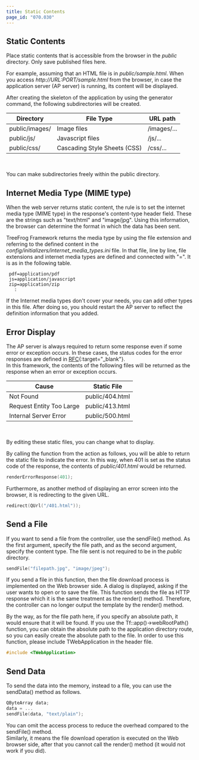 ```yaml
---
title: Static Contents
page_id: "070.030"
---
```


## Static Contents

Place static contents that is accessible from the browser in the *public* directory. Only save published files here.

For example, assuming that an HTML file is in *public/sample.html*. When you access *http://URL:PORT/sample.html* from the browser, in case the application server (AP server) is running, its content will be displayed.

After creating the skeleton of the application by using the generator command, the following subdirectories will be created.

<div class="table-div" markdown="1">

| Directory      | File Type                    | URL path    |
|----------------|------------------------------|-------------|
| public/images/ | Image files                  | /images/... |
| public/js/     | Javascript files             | /js/...     |
| public/css/    | Cascading Style Sheets (CSS) | /css/...    |

</div><br>

You can make subdirectories freely within the public directory.

## Internet Media Type (MIME type)

When the web server returns static content, the rule is to set the internet media type (MIME type) in the response's content-type header field. These are the strings such as "text/html" and "image/jpg". Using this information, the browser can determine the format in which the data has been sent. 

TreeFrog Framework returns the media type by using the file extension and referring to the defined content in the *config/initializers/internet_media_types.ini* file. In that file, line by line, file extensions and internet media types are defined and connected with "=". It is as in the following table.

```
 pdf=application/pdf
 js=application/javascript
 zip=application/zip
   :
```

If the Internet media types don't cover your needs, you can add other types in this file. After doing so, you should restart the AP server to reflect the definition information that you added.
   
## Error Display

The AP server is always required to return some response even if some error or exception occurs. In these cases, the status codes for the error responses are defined in [RFC](http://www.ietf.org/rfc/rfc2616.txt){:target="_blank"}.<br>
In this framework, the contents of the following files will be returned as the response when an error or exception occurs.

<div class="table-div" markdown="1">

| Cause                    | Static File     |
|--------------------------|-----------------|
| Not Found                | public/404.html |
| Request Entity Too Large | public/413.html |
| Internal Server Error    | public/500.html |

</div><br>

By editing these static files, you can change what to display.

By calling the function from the action as follows, you will be able to return the static file to indicate the error. In this way, when 401 is set as the status code of the response, the contents of *public/401.html* would be returned.

```c++
renderErrorResponse(401);
```

Furthermore, as another method of displaying an error screen into the browser, it is redirecting to the given URL.

```c++
redirect(QUrl("/401.html"));
```

## Send a File

If you want to send a file from the controller, use the sendFile() method. As the first argument, specify the file path, and as the second argument, specify the content type. The file sent is not required to be in the *public* directory.

```c++
sendFile("filepath.jpg", "image/jpeg");
```
 
If you send a file in this function, then the file download process is implemented on the Web browser side. A dialog is displayed, asking if the user wants to open or to save the file. This function sends the file as HTTP response which it is the same treatment as the render() method. Therefore, the controller can no longer output the template by the render() method.

By the way, as for the file path here, if you specify an absolute path, it would ensure that it will be found. If you use the Tf::app()->webRootPath() function, you can obtain the absolute path to the application directory route, so you can easily create the absolute path to the file. In order to use this function, please include TWebApplication in the header file. 

```c++
#include <TWebApplication>
``` 

## Send Data

To send the data into the memory, instead to a file, you can use the sendData() method as follows. 

```c++
QByteArray data;
data = ...
sendFile(data, "text/plain");
``` 

You can omit the access process to reduce the overhead compared to the sendFile() method.<br>
Similarly, it means the file download operation is executed on the Web browser side, after that you cannot call the render() method (it would not work if you did).